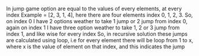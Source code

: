 In jump game option are equal to the values of every elements, at every index
Example = [2, 3, 1, 4], here there are four elements index 0, 1, 2, 3. So, on index 0 I have 2 options weather to take 1 jump or 2 jump from index 0, again on index 1 I have three option weather to take 1, 2 or 3 jump from index 1, and like wise for every index
So, in recursive solution these jumps are calculated using loop, i.e for every element there will be loop from 1 to x, where x is the value of element on that index, and this indicates the jump